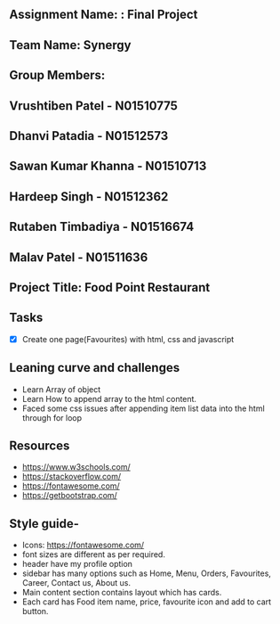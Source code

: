 ## Assignment Name: : Final Project

## Team Name: Synergy

## Group Members:
## Vrushtiben Patel - N01510775
## Dhanvi Patadia - N01512573
## Sawan Kumar Khanna - N01510713
## Hardeep Singh - N01512362
## Rutaben Timbadiya - N01516674
## Malav Patel - N01511636

## Project Title: Food Point Restaurant

## Tasks

- [x] Create one page(Favourites) with html, css and javascript

## Leaning curve and challenges
- Learn Array of object
- Learn How to append array to the html content.
- Faced some css issues after appending item list data into the html through for loop

## Resources

- https://www.w3schools.com/
- https://stackoverflow.com/
- https://fontawesome.com/
- https://getbootstrap.com/


## Style guide-
- Icons: https://fontawesome.com/
- font sizes are different as per required.
- header have my profile option
- sidebar has many options such as Home, Menu, Orders, Favourites, Career, Contact us, About us.
- Main content section contains layout which has cards.
- Each card has Food item name, price, favourite icon and add to cart button. 
